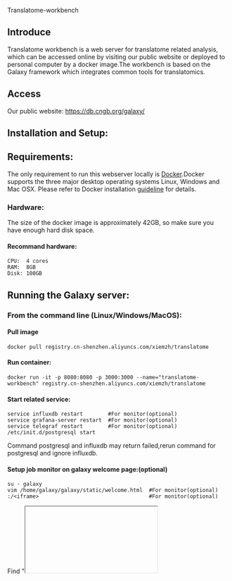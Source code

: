 Translatome-workbench

## Introduce
Translatome workbench is a web server for translatome related analysis, which can be accessed online by visiting our public website or deployed to personal computer by a docker image.The workbench is based on the Galaxy framework which integrates common tools for translatomics.
## Access
Our public website: https://db.cngb.org/galaxy/
## Installation and Setup:
## Requirements:
The only requirement to run this webserver locally is [Docker](https://docs.docker.com/installation).Docker supports the three major desktop operating systems Linux, Windows and Mac OSX. Please refer to Docker installation [guideline](https://docs.docker.com/installation) for details.
### Hardware:
The size of the docker image is approximately 42GB, so make sure you have enough hard disk space.
#### Recommand hardware:
    CPU:  4 cores
    RAM:  8GB
    Disk: 100GB
## Running the Galaxy server:
### From the command line (Linux/Windows/MacOS):
#### Pull image

    
    docker pull registry.cn-shenzhen.aliyuncs.com/xiemzh/translatome
    
    
#### Run container:
    docker run -it -p 8080:8080 -p 3000:3000 --name="translatome-workbench" registry.cn-shenzhen.aliyuncs.com/xiemzh/translatome
#### Start related service:
    
    service influxdb restart        #For monitor(optional)
    service grafana-server restart  #For monitor(optional)
    service telegraf restart        #For monitor(optional)
    /etc/init.d/postgresql start
Command postgresql and influxdb may return failed,rerun command for postgresql and ignore influxdb. 
#### Setup job monitor on galaxy welcome page:(optional)
    su - galaxy
    vim /home/galaxy/galaxy/static/welcome.html  #For monitor(optional)
    :/<iframe>                                   #For monitor(optional)
Find "<iframe>" element and set your IP.
#### Start server:
    sh /home/galaxy/galaxy/run.sh
#### Run backend:
    cd /home/galaxy/galaxy && 
    nohup sh run.sh > galaxy.log 2>&1 &
#### User and password
    galaxy admin user: admin@admin.com
    password: admin1234
    The PostgreSQL username: galaxy, password: galaxy, database name: galaxy
For more details,please visit: https://docs.galaxyproject.org/en/latest/admin/config.html
#### Browser access to the server:
    http://YOUR_IP_ADDRESS:8080

